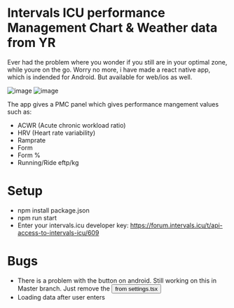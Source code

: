 # Intervals ICU performance Management Chart & Weather data from YR
Ever had the problem where you wonder if you still are in your optimal zone, while youre on the go.
Worry no more, i have made a react native app, which is indended for Android. But available for web/ios as well.

![image](https://github.com/user-attachments/assets/4cebe534-cf56-42aa-906e-a1baa3118ee0)
![image](https://github.com/user-attachments/assets/9785c7c8-3fb1-4649-b58b-cd36d6fef687)


The app gives a PMC panel which gives performance mangement values such as:
- ACWR (Acute chronic workload ratio)
- HRV (Heart rate variability)
- Ramprate
- Form
- Form %
- Running/Ride eftp/kg

# Setup
- npm install package.json
- npm run start
- Enter your intervals.icu developer key: https://forum.intervals.icu/t/api-access-to-intervals-icu/609

# Bugs
- There is a problem with the button on android. Still working on this in Master branch. Just remove the <Button> from settings.tsx
- Loading data after user enters 
